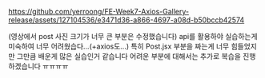 

https://github.com/yerroong/FE-Week7-Axios-Gallery-release/assets/127104536/e3471d36-a866-4697-a08d-b50bccb42574

(영상에서 post 사진 크기가 너무 큰 부분은 수정했습니다)
api를 활용하야 실습하는게 미숙하여 너무 어려웠습다...(+axios도...)
특히 Post.jsx 부분을 짜는게 너무 힘들었지만 그만큼 배운게 많은 실습인거 같습니다
어려운 부분에 대해서는 추가로 복습을 진행하겠습니다 ㅠㅠㅠㅠ
